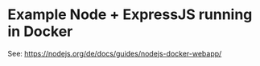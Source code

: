 # Example Node + ExpressJS running in Docker

See: https://nodejs.org/de/docs/guides/nodejs-docker-webapp/

